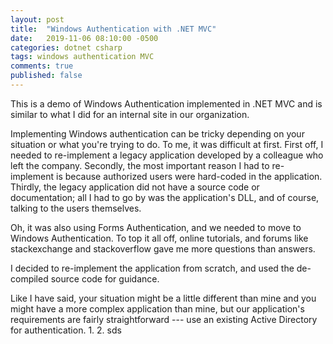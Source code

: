 ```yaml
---
layout: post
title:  "Windows Authentication with .NET MVC"
date:   2019-11-06 08:10:00 -0500
categories: dotnet csharp
tags: windows authentication MVC
comments: true
published: false
---
```


This is a demo of Windows Authentication implemented in .NET MVC and is similar to what I did for an internal site in our organization. <!--more--> 

Implementing Windows authentication can be tricky depending on your situation or what you're trying to do. To me, it was difficult at first. First off, I needed to re-implement a legacy application developed by a colleague who left the company. Secondly, the most important reason I had to re-implement is because authorized users were hard-coded in the application. Thirdly, the legacy application did not have a source code or documentation; all I had to go by was the application's DLL, and of course, talking to the users themselves. 

Oh, it was also using Forms Authentication, and we needed to move to Windows Authentication. To top it all off, online tutorials, and forums like stackexchange and stackoverflow gave me more questions than answers. 

I decided to re-implement the application from scratch, and used the de-compiled source code for guidance.

 Like I have said, your situation might be a little different than mine and you might have a more complex application than mine, but our application's requirements are fairly straightforward --- use an existing Active Directory for authentication. 
1. 
2. sds
